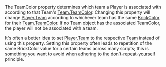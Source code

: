 The TeamColor property determines which team a Player is associated with
according to that Team's [Team.TeamColor](https://create.roblox.com/docs/reference/engine/classes/Team#TeamColor). Changing this property will
change [Player.Team](https://create.roblox.com/docs/reference/engine/classes/Player#Team) according to whichever team has the same
[BrickColor](https://developer.roblox.com/en-us/api-reference/datatype/BrickColor) for their [Team.TeamColor](https://create.roblox.com/docs/reference/engine/classes/Team#TeamColor). If no Team object has
the associated TeamColor, the player will not be associated with a team.

It's often a better idea to set [Player.Team](https://create.roblox.com/docs/reference/engine/classes/Player#Team) to the respective [Team](https://create.roblox.com/docs/reference/engine/classes/Team)
instead of using this property. Setting this property often leads to
repetition of the same BrickColor value for a certain teams across many
scripts; this is something you want to avoid when adhering to the
[don't-repeat-yourself][1] principle.

[1]: https://en.wikipedia.org/wiki/Don%27t_repeat_yourself